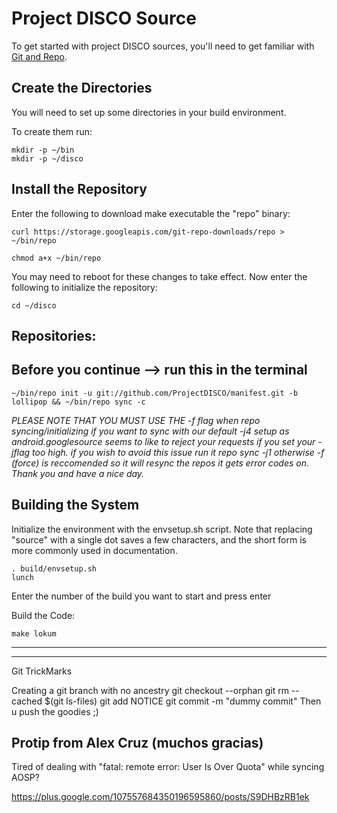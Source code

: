 Project DISCO Source
===================
To get started with project DISCO sources, you'll need to get
familiar with [Git and Repo](http://source.android.com/source/version-control.html).



Create the Directories
----------------------

You will need to set up some directories in your build environment.

To create them run:

    mkdir -p ~/bin
    mkdir -p ~/disco



Install the Repository
----------------------

Enter the following to download make executable the "repo" binary:

    curl https://storage.googleapis.com/git-repo-downloads/repo > ~/bin/repo

    chmod a+x ~/bin/repo

You may need to reboot for these changes to take effect. 
Now enter the following to initialize the repository:

    cd ~/disco



Repositories:
---------------

Before you continue --> run this in the terminal
----------------------------------------
    ~/bin/repo init -u git://github.com/ProjectDISCO/manifest.git -b lollipop && ~/bin/repo sync -c

*PLEASE NOTE THAT YOU MUST USE THE -f flag when repo syncing/initializing if you want to sync with our default -j4 setup as android.googlesource seems to like to reject your requests if you set your -jflag too high. 
if you wish to avoid this issue run it repo sync -j1 otherwise -f (force) is reccomended so it will resync the repos it gets error codes on. Thank you and have a nice day.*

    



Building the System
---------------

Initialize the environment with the envsetup.sh script. Note that replacing "source" with a single dot saves a few characters, and the short form is more commonly used in documentation.

    . build/envsetup.sh
    lunch


Enter the number of the build you want to start and press enter


Build the Code:

    make lokum

---------------

---------------
Git TrickMarks

Creating a git branch with no ancestry
git checkout --orphan <foo>
git rm --cached $(git ls-files)
git add NOTICE
git commit -m "dummy commit"
Then u push the goodies ;)

Protip from Alex Cruz (muchos gracias)
--------------------------------------
Tired of dealing with "fatal: remote error: User Is Over Quota" while syncing AOSP?

https://plus.google.com/107557684350196595860/posts/S9DHBzRB1ek
